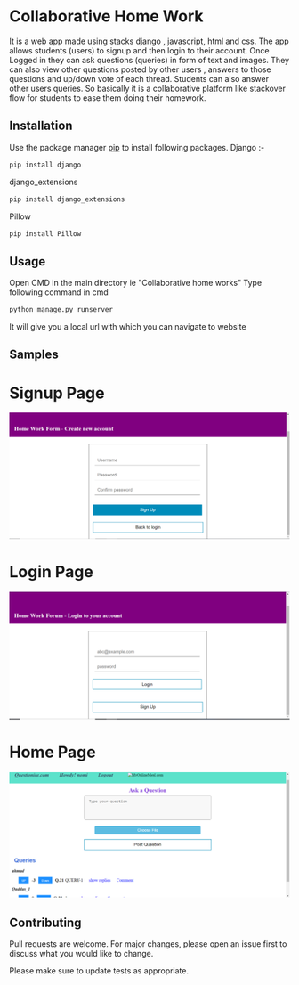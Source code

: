 # Collaborative Home Work
It is a web app made using stacks django , javascript, html and css. The app allows students (users) to signup and then login to their account. Once Logged in they
can ask questions (queries) in form of text and images. They can also view other questions posted by other users , answers to those questions and up/down vote of each thread.
Students can also answer other users queries. So basically it is a collaborative platform like stackover flow for students to ease them doing their homework.

## Installation

Use the package manager [pip](https://pip.pypa.io/en/stable/) to install following packages.
Django :- 
```bash
pip install django
```
django_extensions
```bash
pip install django_extensions
```
Pillow
```bash
pip install Pillow
```

## Usage
Open CMD in the main directory ie "Collaborative home works"
Type following command in cmd
```python
python manage.py runserver
```
It will give you a local url with which you can navigate to website

## Samples
  # Signup Page
![Screenshot](PROJECT-SAMPLES/SIGNUP-PAGE.png)
  # Login Page
![Screenshot](PROJECT-SAMPLES/LOGIN-PAGE.png)
  # Home Page
![Screenshot](PROJECT-SAMPLES/HOME-PAGE.png)


## Contributing
Pull requests are welcome. For major changes, please open an issue first to discuss what you would like to change.

Please make sure to update tests as appropriate.
